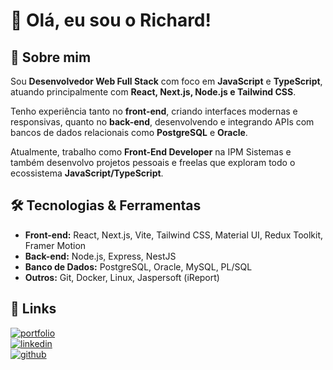 # 👋 Olá, eu sou o Richard!

## 🚀 Sobre mim
Sou **Desenvolvedor Web Full Stack** com foco em **JavaScript** e **TypeScript**, atuando principalmente com **React, Next.js, Node.js e Tailwind CSS**.  

Tenho experiência tanto no **front-end**, criando interfaces modernas e responsivas, quanto no **back-end**, desenvolvendo e integrando APIs com bancos de dados relacionais como **PostgreSQL** e **Oracle**.  

Atualmente, trabalho como **Front-End Developer** na IPM Sistemas e também desenvolvo projetos pessoais e freelas que exploram todo o ecossistema **JavaScript/TypeScript**.

## 🛠️ Tecnologias & Ferramentas
- **Front-end:** React, Next.js, Vite, Tailwind CSS, Material UI, Redux Toolkit, Framer Motion  
- **Back-end:** Node.js, Express, NestJS  
- **Banco de Dados:** PostgreSQL, Oracle, MySQL, PL/SQL  
- **Outros:** Git, Docker, Linux, Jaspersoft (iReport)  

## 🔗 Links
[![portfolio](https://img.shields.io/badge/Portfolio-000?style=for-the-badge&logo=vercel&logoColor=white)](https://richardbmezzomo.com/)  
[![linkedin](https://img.shields.io/badge/LinkedIn-0A66C2?style=for-the-badge&logo=linkedin&logoColor=white)](https://www.linkedin.com/in/richardbmezzomo)  
[![github](https://img.shields.io/badge/GitHub-333?style=for-the-badge&logo=github&logoColor=white)](https://github.com/richardbmezzomo)
